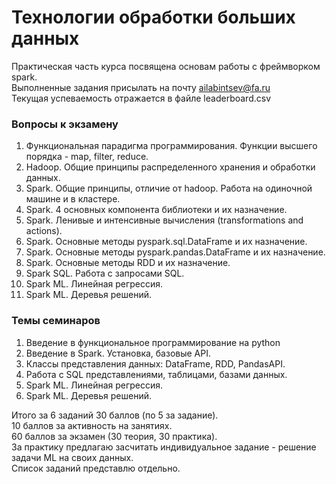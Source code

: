# Технологии обработки больших данных

Практическая часть курса посвящена основам работы с фреймворком spark.  
Выполненные задания присылать на почту ailabintsev@fa.ru  
Текущая успеваемость отражается в файле leaderboard.csv  

### Вопросы к экзамену  

1. Функциональная парадигма программирования. Функции высшего порядка - map, filter, reduce. 
2. Hadoop. Общие принципы распределенного хранения и обработки данных.
3. Spark. Общие принципы, отличие от hadoop. Работа на одиночной машине и в кластере. 
4. Spark. 4 основных компонента библиотеки и их назначение. 
5. Spark. Ленивые и интенсивные вычисления (transformations and actions).
6. Spark. Основные методы pyspark.sql.DataFrame и их назначение. 
7. Spark. Основные методы pyspark.pandas.DataFrame и их назначение. 
8. Spark. Основные методы RDD и их назначение. 
9. Spark SQL. Работа с запросами SQL.
10. Spark ML. Линейная регрессия.
11. Spark ML. Деревья решений.

### Темы семинаров 

1. Введение в функциональное программирование на python 
2. Введение в Spark. Установка, базовые API.
3. Классы представления данных: DataFrame, RDD, PandasAPI.
4. Работа с SQL представлениями, таблицами, базами данных.
5. Spark ML. Линейная регрессия.
6. Spark ML. Деревья решений.

Итого за 6 заданий 30 баллов (по 5 за задание).  
10 баллов за активность на занятиях.  
60 баллов за экзамен (30 теория, 30 практика).  
За практику предлагаю засчитать индивидуальное задание - решение задачи ML на своих данных.  
Список заданий представлю отдельно.
